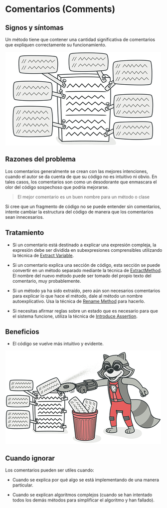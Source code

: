 # Comentarios (Comments)

## Signos y síntomas

Un método tiene que contener una cantidad significativa de comentarios que expliquen correctamente su funcionamiento.

![](../CodeSmell/assets/comments-01.png)

## Razones del problema

Los comentarios generalmente se crean con las mejores intenciones, cuando el autor se da cuenta de que su código no es intuitivo ni obvio. En tales casos, los comentarios son como un desodorante que enmascara el olor del código sospechoso que podría mejorarse.

> El mejor comentario es un buen nombre para un método o clase

Si cree que un fragmento de código no se puede entender sin comentarios, intente cambiar la estructura del código de manera que los comentarios sean innecesarios.

## Tratamiento

* Si un comentario está destinado a explicar una expresión compleja, la expresión debe ser dividida en subexpresiones comprensibles utilizando la técnica de [Extract Variable](../RefactoringPattern/ExtractVariable.md).

* Si un comentario explica una sección de código, esta sección se puede convertir en un método separado mediante la técnica de [ExtractMethod](../RefactoringPattern/ExtractMethod.md). El nombre del nuevo método puede ser tomado del propio texto del comentario, muy probablemente.

* Si un método ya ha sido extraído, pero aún son necesarios comentarios para explicar lo que hace el método, dale al método un nombre autoexplicativo. Usa la técnica de [Rename Method](../RefactoringPattern/RenameMethod.md) para hacerlo.

* Si necesitas afirmar reglas sobre un estado que es necesario para que el sistema funcione, utiliza la técnica de [Introduce Assertion](../RefactoringPattern/IntroduceAssertion.md).

## Beneficios

* El código se vuelve más intuitivo y evidente.

![](../CodeSmell/assets/comments-02.png)

## Cuando ignorar

Los comentarios pueden ser utiles cuando:

* Cuando se explica por qué algo se está implementando de una manera particular.

* Cuando se explican algoritmos complejos (cuando se han intentado todos los demás métodos para simplificar el algoritmo y han fallado).
